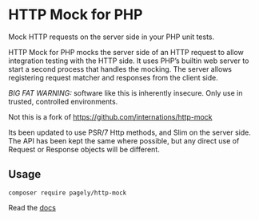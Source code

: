 # HTTP Mock for PHP

Mock HTTP requests on the server side in your PHP unit tests.

HTTP Mock for PHP mocks the server side of an HTTP request to allow integration testing with the HTTP side.
It uses PHP’s builtin web server to start a second process that handles the mocking. The server allows
registering request matcher and responses from the client side.

*BIG FAT WARNING:* software like this is inherently insecure. Only use in trusted, controlled environments.

Not this is a fork of https://github.com/internations/http-mock

Its been updated to use PSR/7 Http methods, and Slim on the server side.
The API has been kept the same where possible, but any direct use of Request or Response objects
will be different.

## Usage

`composer require pagely/http-mock`

Read the [docs](doc/index.md)
